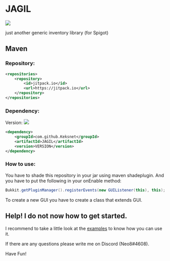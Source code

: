 # JAGIL
[![](https://jitpack.io/v/Keksnet/JAGIL.svg)](https://jitpack.io/#Keksnet/JAGIL)

just another generic inventory library (for Spigot)

## Maven
### Repository:
```xml
<repositories>
    <repository>
        <id>jitpack.io</id>
        <url>https://jitpack.io</url>
    </repository>
</repositories>
```

### Dependency:
Version: [![](https://jitpack.io/v/Keksnet/JAGIL.svg)](https://jitpack.io/#Keksnet/JAGIL)
```xml
<dependency>
    <groupId>com.github.Keksnet</groupId>
    <artifactId>JAGIL</artifactId>
    <version>VERSION</version>
</dependency>
```

### How to use:
You have to shade this repository in your jar using maven shadeplugin.
And you have to put the following in your onEnable method:
```java
Bukkit.getPluginManager().registerEvents(new GUIListener(this), this);
```

To create a new GUI you have to create a class that extends GUI.

## Help! I do not now how to get started.
I recommend to take a little look at the [examples](https://github.com/Keksnet/JAGIL/tree/master/examples) to know how you can use it.


If there are any questions please write me on Discord (Neo8#4608).

Have Fun!
